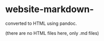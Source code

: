 # website-markdown-
converted to HTML using pandoc.

(there are no HTML files here, only .md files)
